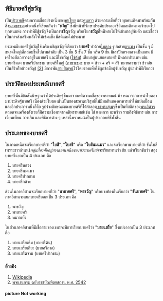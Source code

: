 ## พิธีบายศรีสู่ขวัญ
เป็น[ประเพณี](https://th.m.wikipedia.org/wiki/%E0%B8%9B%E0%B8%A3%E0%B8%B0%E0%B9%80%E0%B8%9E%E0%B8%93%E0%B8%B5 "ประเพณี")ตามความเชื่ออย่างหนึ่งของ[คนไทย](https://th.m.wikipedia.org/wiki/%E0%B8%84%E0%B8%99%E0%B9%84%E0%B8%97%E0%B8%A2 "คนไทย") และ[คนลาว](https://th.m.wikipedia.org/w/index.php?title=%E0%B8%84%E0%B8%99%E0%B8%A5%E0%B8%B2%E0%B8%A7&action=edit&redlink=1 "คนลาว (ไม่มีหน้านี้)") ด้วยความเชื่อที่ว่า ทุกคนเกิดมาพร้อมกับสิ่ง[นามธรรม](https://th.m.wikipedia.org/wiki/%E0%B8%99%E0%B8%B2%E0%B8%A1%E0%B8%98%E0%B8%A3%E0%B8%A3%E0%B8%A1 "นามธรรม")อย่างหนึ่งที่เรียกกันว่า “**ขวัญ**” ซึ่งมีหน้าที่รักษาประคับประคองชีวิตและติดตามเจ้าของไปทุกหนแห่ง การทำพิธีสู่ขวัญจึงเป็นการ**เชิญ**ขวัญ หรือเรียก**ขวัญ**ที่หนีหายไปให้เข้ามาอยู่กับตัว และเชื่อว่าเป็นการส่งเสริมพลังใจให้เข้มแข็ง มีสติและไม่ประมาท

ประเพณีบายศรีสู่ขวัญใช้เครื่องเชิญขวัญที่เรียกว่า **บายศรี** ทำด้วย[ใบตอง](https://th.m.wikipedia.org/wiki/%E0%B9%83%E0%B8%9A%E0%B8%95%E0%B8%AD%E0%B8%87 "ใบตอง") รูปคล้าย[กระทง](https://th.m.wikipedia.org/wiki/%E0%B8%81%E0%B8%A3%E0%B8%B0%E0%B8%97%E0%B8%87 "กระทง") เป็นชั้น ๆ มีขนาดใหญ่เล็กสอบขึ้นไปตามลำดับ เป็น 3 ชั้น 5 ชั้น 7 ชั้น หรือ 9 ชั้น มีเสาปักตรงกลางเป็นแกน มีเครื่องสังเวยวางอยู่ในบายศรี และมีไข่ขวัญ ([ไข่ต้ม](https://th.m.wikipedia.org/wiki/%E0%B9%84%E0%B8%82%E0%B9%88%E0%B8%95%E0%B9%89%E0%B8%A1 "ไข่ต้ม")) เสียบอยู่บนยอดบายศรี มีหลายประเภท เช่น บายศรีตอง บายศรีปากชาม บายศรีใหญ่ ([ภาษาเขมร](https://th.m.wikipedia.org/wiki/%E0%B8%A0%E0%B8%B2%E0%B8%A9%E0%B8%B2%E0%B9%80%E0%B8%82%E0%B8%A1%E0%B8%A3 "ภาษาเขมร") บาย = ข้าว + ศรี = สิริ หมายความว่า ข้าวอันเป็นสิริหรือข้าวขวัญ) [[2]](https://th.m.wikipedia.org/wiki/%E0%B8%9E%E0%B8%B4%E0%B8%98%E0%B8%B5%E0%B8%9A%E0%B8%B2%E0%B8%A2%E0%B8%A8%E0%B8%A3%E0%B8%B5%E0%B8%AA%E0%B8%B9%E0%B9%88%E0%B8%82%E0%B8%A7%E0%B8%B1%E0%B8%8D#cite_note-2) มีการพัน[สายสิญจน์](https://th.m.wikipedia.org/wiki/%E0%B8%AA%E0%B8%B2%E0%B8%A2%E0%B8%AA%E0%B8%B4%E0%B8%8D%E0%B8%88%E0%B8%99%E0%B9%8C "สายสิญจน์")ไว้โดยรอบเพื่อใช้ผูกข้อมือผู้รับขวัญ ผู้นำทำพิธีเรียกว่า

## ประวัติของประเพณีบายศรี
บายศรีนั้นมีข้อสันนิษฐานว่าได้ประดิษฐ์ขึ้นมาจากคติความเชื่อของพราหมณ์ พิจารณาจากการนำใบตองมาประดิษฐ์บายศรี เนื่องด้วยใบตองนั้นเป็นของสะอาดบริสุทธิ์ไม่มีมลทินของอาหารเก่าให้แปดเปื้อน และอีกประการหนึ่งก็คือ รูปร่างลักษณะของบายศรีที่ได้จำลอง[เขาพระสุเมรุ](https://th.m.wikipedia.org/wiki/%E0%B9%80%E0%B8%82%E0%B8%B2%E0%B8%9E%E0%B8%A3%E0%B8%B0%E0%B8%AA%E0%B8%B8%E0%B9%80%E0%B8%A1%E0%B8%A3%E0%B8%B8 "เขาพระสุเมรุ")ซึ่งเป็นที่สถิตของ[พระอิศวร](https://th.m.wikipedia.org/wiki/%E0%B8%9E%E0%B8%A3%E0%B8%B0%E0%B8%AD%E0%B8%B4%E0%B8%A8%E0%B8%A7%E0%B8%A3 "พระอิศวร") ตลอดจนเครื่องสังเวยก็มีความเชื่อมาจากคติพราหมณ์เช่น ไข่ แตงกวา มะพร้าว รวมถึงพิธีการ เช่น การเวียนเทียน การเจิม และพิธีการต่าง ๆ เหล่านี้พราหมณ์เป็นผู้ประกอบพิธีทั้งสิ้น

## ประเภทของบายศรี
ในภาคเหนือจะเรียกบายศรีว่า "**ใบสี**", "**ใบสรี**" หรือ "**ใบสีนมแมว**" และจะเรียกพานบายศรีว่า ขันใบสี เพราะชาวล้านน(*กลุ่มที่อาศัยอยู่ทางตอนเหนือของประเทศไทย*)จะเรียกพานว่า ขัน แล้วเรียกขันว่า สลุง บายศรีแยกเป็น 4 ประเภท คือ

1.  บายศรีหลวง
2.  บายศรีนมแมว
3.  บายศรีปากชาม
4.  บายศรีกล้วย

ส่วนในภาคอีสานจะเรียกบายศรีว่า "**พาบายศรี**", "**พาขวัญ**" หรือบางท้องถิ่นเรียกว่า "**ขันบายศรี**" ในภาคอีสานจะแยกบายศรีออกเป็น 3 ประเภท คือ

1.  พาขวัญ
2.  พาบายศรี
3.  หมากเบ็ง

ในส่วนภาคอีสานที่มีเชื้อสายของเขมรจะมีการเรียกบายศรีว่า "**บายแสร็ย**" ซึ่งแบ่งออกเป็น 3 ประเภท คือ

1.  บายแสร็ยเดิม (บายศรีต้น)
2.  บายแสร็ยเถียะ (บายศรีถาด)
3.  บายแสร็ตจาน (บายศรีปากชาม)

### อ้างอิง
1. [Wikipedia](https://th.m.wikipedia.org/wiki/%E0%B8%9E%E0%B8%B4%E0%B8%98%E0%B8%B5%E0%B8%9A%E0%B8%B2%E0%B8%A2%E0%B8%A8%E0%B8%A3%E0%B8%B5%E0%B8%AA%E0%B8%B9%E0%B9%88%E0%B8%82%E0%B8%A7%E0%B8%B1%E0%B8%8D)
2. [พจนานุกรม ฉบับราชบัณฑิตยสถาน พ.ศ. 2542](##ประวัติของประเพณีบายศรี)
#### picture Not working
